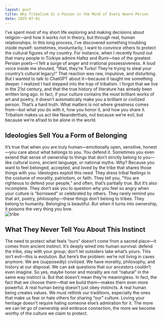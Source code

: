 ```yaml
---
layout: post
title: Why Tribalism Is a Poison in the Mind of Every Aware Person
date: 2025-07-01
---
```


I’ve spent most of my short life exploring and making decisions about religion—and how it works not in theory, but through real, human relationships. In this long process, I’ve discovered something troubling inside myself: sometimes, involuntarily, I want to convince others to protect the cultural figures of my country.
For instance, when I recently found out that many people in Türkiye admire Hafez and Rumi—two of the greatest Persian poets—I felt a surge of anger and irrational possessiveness. A loud voice inside me shouted, “Wait, they’re Turks! They’re trying to steal your country’s cultural legacy!” That reaction was raw, impulsive, and disturbing. But I wanted to talk to ChatGPT about it—because it taught me something deeper.
I realized I had stepped into the trap of tribalism. I forgot that we live in the 21st century, and that the true history of literature has already been written long ago. In fact, if your culture contains the most brilliant works of art and poetry, it doesn’t automatically make you a brilliant or civilized person. That’s a hard truth. What matters is not where greatness comes from—but what you do with it, how you honor it, and how you share it.
Tribalism makes us act like Neanderthals, not because we’re evil, but because we’re afraid to be alone in the world.

<h2>Ideologies Sell You a Form of Belonging</h2>
It’s true that when you are truly human—emotionally open, sensitive, honest—you care about what belongs to you. You defend it. Sometimes you even extend that sense of ownership to things that don’t strictly belong to you—like cultural icons, ancient language, or national myths. Why? Because you want to feel belonged, accepted, and loved by the tribe that shares those things with you.
Ideologies exploit this need. They dress tribal feelings in the costume of morality, patriotism, or faith. They tell you, “You are righteous to defend your people,” and often, that’s partially true. But it’s also incomplete. They don’t ask you to question why you feel so angry when your culture is “borrowed” or celebrated by others. They rarely remind you that art, poetry, philosophy—these things don’t belong to tribes. They belong to humanity.
Belonging is beautiful. But when it turns into ownership, it poisons the very thing you love.

<div class="PostImages">
    <img src="https://adventure.com/wp-content/uploads/2018/07/Wodaabe-nomads-in-Chad-Photo-credit-Tariq-Zaidi-Zuma-Press-01-1180x787.jpg" alt="tribe">
</div>

<h2>What They Never Tell You About This Instinct</h2>
The need to protect what feels “ours” doesn’t come from a sacred place—it comes from ancient instinct. It’s deeply wired into human survival: defend the tribe, stay with your group, don’t let outsiders take what’s yours. This isn’t evil—this is evolution. But here’s the problem: we’re not living in caves anymore.
We are (supposedly) civilized. We have morality, philosophy, and history at our disposal. We can ask questions that our ancestors couldn’t even imagine. So yes, maybe honor and morality are not “natural” in the same way instinct is. But that doesn’t mean they’re meaningless. In fact, the fact that we choose them—that we build them—makes them even more powerful.
A real human being doesn’t just obey instincts. A real human being creates values.
We must rethink our traditions, especially the ones that make us fear or hate others for sharing “our” culture. Loving your heritage doesn’t require hating someone else’s admiration for it. The more we can let go of ownership and embrace connection, the more we become worthy of the culture we claim to protect.